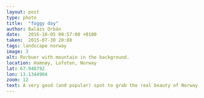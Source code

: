 ```yaml
---
layout: post
type: photo
title:  "foggy day"
author: Balázs Orbán
date:   2016-10-05 00:57:00 +0100
taken:  2015-07-30 20:08
tags: landscape norway
image: 3
alt: Rorbuer with mountain in the background.
location: Hamnøy, Lofoten, Norway
lat: 67.948792
lon: 13.1344904
zoom: 12
text: A very good (and popular) spot to grab the real beauty of Norway. This picture sums it up very well. The red houses, the "mountain", the sea, and clouds... :) Perfect!
---
```


